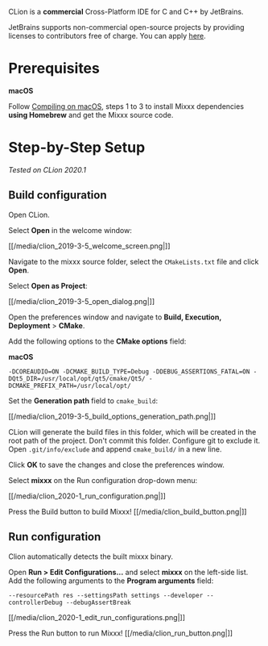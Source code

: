 CLion is a **commercial** Cross-Platform IDE for C and C++ by JetBrains.

JetBrains supports non-commercial open-source projects by providing
licenses to contributors free of charge. You can apply
[here](https://www.jetbrains.com/community/opensource/#support).

# Prerequisites

**macOS**

Follow [Compiling on macOS](Compiling-On-Os-X), steps 1 to 3 to install
Mixxx dependencies **using Homebrew** and get the Mixxx source code.

# Step-by-Step Setup

*Tested on CLion 2020.1*

## Build configuration

Open CLion.

Select **Open** in the welcome window:

[[/media/clion_2019-3-5_welcome_screen.png|]]

Navigate to the mixxx source folder, select the `CMakeLists.txt` file
and click **Open**.

Select **Open as Project**:

[[/media/clion_2019-3-5_open_dialog.png|]]

Open the preferences window and navigate to **Build, Execution,
Deployment** \> **CMake**.

Add the following options to the **CMake options** field:

**macOS**

    -DCOREAUDIO=ON -DCMAKE_BUILD_TYPE=Debug -DDEBUG_ASSERTIONS_FATAL=ON -DQt5_DIR=/usr/local/opt/qt5/cmake/Qt5/ -DCMAKE_PREFIX_PATH=/usr/local/opt/

Set the **Generation path** field to `cmake_build`:

[[/media/clion_2019-3-5_build_options_generation_path.png|]]

CLion will generate the build files in this folder, which will be
created in the root path of the project. Don't commit this folder.
Configure git to exclude it. Open `.git/info/exclude` and append
`cmake_build/` in a new line.

Click **OK** to save the changes and close the preferences window.

Select **mixxx** on the Run configuration drop-down menu:

[[/media/clion_2020-1_run_configuration.png|]]

Press the Build button to build Mixxx\! [[/media/clion_build_button.png|]]

## Run configuration

Clion automatically detects the built mixxx binary.

Open **Run \> Edit Configurations...** and select **mixxx** on the
left-side list. Add the following arguments to the **Program arguments**
field:

    --resourcePath res --settingsPath settings --developer --controllerDebug --debugAssertBreak

[[/media/clion_2020-1_edit_run_configurations.png|]]

Press the Run button to run Mixxx\! [[/media/clion_run_button.png|]]
